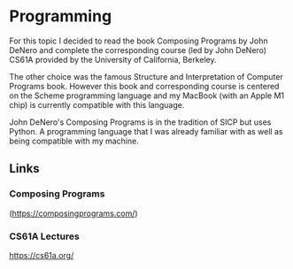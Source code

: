 # Programming

For this topic I decided to read the book Composing Programs by John DeNero and complete the corresponding course (led by John DeNero) CS61A provided by the University of California, Berkeley.

The other choice was the famous Structure and Interpretation of Computer Programs book. However this book and corresponding course is centered on the Scheme programming language and my MacBook (with an Apple M1 chip) is currently compatible with this language.

John DeNero's Composing Programs is in the tradition of SICP but uses Python. A programming language that I was already familiar with as well as being compatible with my machine.

## Links

### Composing Programs

(https://composingprograms.com/)

### CS61A Lectures

https://cs61a.org/
